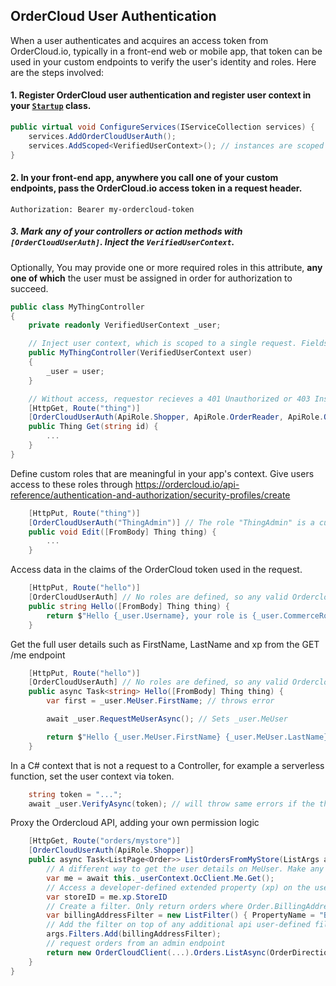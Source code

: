 ## OrderCloud User Authentication

When a user authenticates and acquires an access token from OrderCloud.io, typically in a front-end web or mobile app, that token can be used in your custom endpoints to verify the user's identity and roles. Here are the steps involved:

#### 1. Register OrderCloud user authentication and register user context in your [`Startup`](https://docs.microsoft.com/en-us/aspnet/core/fundamentals/startup) class.

```c#
public virtual void ConfigureServices(IServiceCollection services) {
    services.AddOrderCloudUserAuth();
    services.AddScoped<VerifiedUserContext>(); // instances are scoped to the reqest
}
```
#### 2. In your front-end app, anywhere you call one of your custom endpoints, pass the OrderCloud.io access token in a request header.

```
Authorization: Bearer my-ordercloud-token
```

##### 3. Mark any of your controllers or action  methods with `[OrderCloudUserAuth]`. Inject the `VerifiedUserContext`.

Optionally, You may provide one or more required roles in this attribute, **any one of which** the user must be assigned in order for authorization to succeed.

```c#
public class MyThingController 
{
    private readonly VerifiedUserContext _user;

    // Inject user context, which is scoped to a single request. Fields will only be defined if [OrderCloudUserAuth] is defined on the route.
    public MyThingController(VerifiedUserContext user) 
    {
        _user = user;
    }

    // Without access, requestor recieves a 401 Unauthorized or 403 InsuffientRoles error.
    [HttpGet, Route("thing")] 
    [OrderCloudUserAuth(ApiRole.Shopper, ApiRole.OrderReader, ApiRole.OrderAdmin)] // Any one of these threee roles gives access the endpoint 
    public Thing Get(string id) {
        ...
    }
}
```

Define custom roles that are meaningful in your app's context.
Give users access to these roles through https://ordercloud.io/api-reference/authentication-and-authorization/security-profiles/create
```c#
    [HttpPut, Route("thing")]
    [OrderCloudUserAuth("ThingAdmin")] // The role "ThingAdmin" is a custom developer-defined role
    public void Edit([FromBody] Thing thing) {
        ...
    }
```

Access data in the claims of the OrderCloud token used in the request.
```c#
    [HttpPut, Route("hello")]
    [OrderCloudUserAuth] // No roles are defined, so any valid Ordercloud Token gives access.
    public string Hello([FromBody] Thing thing) {
        return $"Hello {_user.Username}, your role is {_user.CommerceRole}";.
    }
```

Get the full user details such as FirstName, LastName and xp from the GET /me endpoint
```c#
    [HttpPut, Route("hello")]
    [OrderCloudUserAuth] // No roles are defined, so any valid Ordercloud Token gives access.
    public async Task<string> Hello([FromBody] Thing thing) {
        var first = _user.MeUser.FirstName; // throws error    

        await _user.RequestMeUserAsync(); // Sets _user.MeUser

        return $"Hello {_user.MeUser.FirstName} {_user.MeUser.LastName}"; // now no error thrown
    }
```

In a C# context that is not a request to a Controller, for example a serverless function, set the user context via token.
```c#
    string token = "...";
    await _user.VerifyAsync(token); // will throw same errors if the there is any problem with the token
```

Proxy the Ordercloud API, adding your own permission logic
```c#
    [HttpGet, Route("orders/mystore")]
    [OrderCloudUserAuth(ApiRole.Shopper)] 
    public async Task<ListPage<Order>> ListOrdersFromMyStore(ListArgs args) {
        // A different way to get the user details on MeUser. Make any request from OcClient as the authenticated user.
        var me = await this._userContext.OcClient.Me.Get();
        // Access a developer-defined extended property (xp) on the user called "StoreID".
        var storeID = me.xp.StoreID 
        // Create a filter. Only return orders where Order.BillingAddress.ID equals the user's storeID.   
        var billingAddressFilter = new ListFilter() { PropertyName = "BillingAddress.ID", FilterExpression = storeID };
        // Add the filter on top of any additional api user-defined filters. 
        args.Filters.Add(billingAddressFilter);
        // request orders from an admin endpoint
        return new OrderCloudClient(...).Orders.ListAsync(OrderDirection.Outgoing, page: args.Page, pageSize: args.PageSize, filters: args.ToFilterString()) 
    }
}
```


